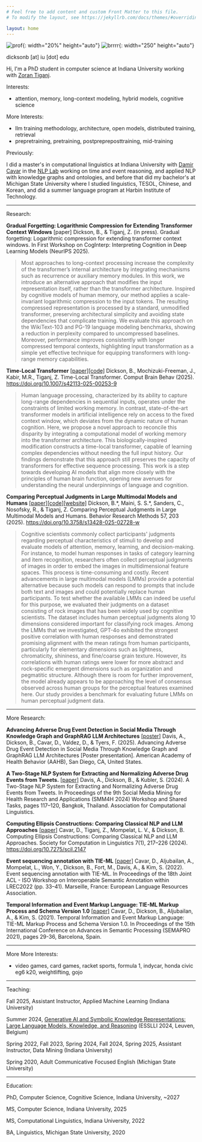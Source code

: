 ```yaml
---
# Feel free to add content and custom Front Matter to this file.
# To modify the layout, see https://jekyllrb.com/docs/themes/#overriding-theme-defaults

layout: home
---
```

![prof](../assets/images/prof2.jpg){: width="20%" height="auto"}
![brrrr](../assets/images/brrrr.jpg){: width="250" height="auto"}

dicksonb [at] iu [dot] edu

Hi, I'm a PhD student in computer science at Indiana University working with [Zoran Tiganj](https://homes.luddy.indiana.edu/ztiganj/).

Interests:

 - attention, memory, long-context modeling, hybrid models, cognitive science

More Interests:

 - llm training methodology, architecture, open models, distributed training, retrieval 
 - prepretraining, pretraining, postprepreposttraining, mid-training

Previously: 

I did a master's in computational linguistics at Indiana University with [Damir Cavar](https://damir.cavar.me/) in the [NLP Lab](https://nlp-lab.org/) working on time and event reasoning, and applied NLP with knowledge graphs and ontologies, and before that did my bachelor's at Michigan State University where I studied linguistics, TESOL, Chinese, and Korean, and did a summer language program at Harbin Institute of Technology.

---


Research:

**Gradual Forgetting: Logarithmic Compression for Extending Transformer Context Windows** \[paper\] Dickson, B., & Tiganj, Z. (in press). Gradual forgetting: Logarithmic compression for extending transformer context windows. In First Workshop on CogInterp: Interpreting Cognition in Deep Learning Models (NeurIPS 2025). 

> Most approaches to long-context processing increase the complexity of the transformer’s internal architecture by integrating mechanisms such as recurrence or auxiliary memory modules. In this work, we introduce an alternative approach that modifies the input representation itself, rather than the transformer architecture. Inspired by cognitive models of human memory, our method applies a scale-invariant logarithmic compression to the input tokens. The resulting compressed representation is processed by a standard, unmodified transformer, preserving architectural simplicity and avoiding state dependencies that complicate training. We evaluate this approach on the WikiText-103 and PG-19 language modeling benchmarks, showing a reduction in perplexity compared to uncompressed baselines. Moreover, performance improves consistently with longer compressed temporal contexts, highlighting input transformation as a simple yet effective technique for equipping transformers with long-range memory capabilities.

**Time-Local Transformer** [[paper]](https://link.springer.com/article/10.1007/s42113-025-00253-9)[[code]](https://github.com/cogneuroai/time-local-transformer) Dickson, B., Mochizuki-Freeman, J., Kabir, M.R., Tiganj, Z. Time-Local Transformer. Comput Brain Behav (2025). https://doi.org/10.1007/s42113-025-00253-9

> Human language processing, characterized by its ability to capture long-range dependencies in sequential inputs, operates under the constraints of limited working memory. In contrast, state-of-the-art transformer models in artificial intelligence rely on access to the fixed context window, which deviates from the dynamic nature of human cognition. Here, we propose a novel approach to reconcile this disparity by integrating a computational model of working memory into the transformer architecture. This biologically-inspired modification constructs a time-local transformer, capable of learning complex dependencies without needing the full input history. Our findings demonstrate that this approach still preserves the capacity of transformers for effective sequence processing. This work is a step towards developing AI models that align more closely with the principles of human brain function, opening new avenues for understanding the neural underpinnings of language and cognition.

**Comparing Perceptual Judgments in Large Multimodal Models and Humans** [[paper]](https://link.springer.com/article/10.3758/s13428-025-02728-w)[[code]](https://github.com/cogneuroai/multimodal-models-rock)[[website]](https://cognlp.com) Dickson, B.\*, Maini, S. S.\*, Sanders, C., Nosofsky, R., & Tiganj, Z. Comparing Perceptual Judgments in Large Multimodal Models and Humans. Behavior Research Methods 57, 203 (2025). https://doi.org/10.3758/s13428-025-02728-w

> Cognitive scientists commonly collect participants' judgments regarding perceptual characteristics of stimuli to develop and evaluate models of attention, memory, learning, and decision-making. For instance, to model human responses in tasks of category learning and item recognition, researchers often collect perceptual judgments of images in order to embed the images in multidimensional feature spaces. This process is time-consuming and costly. Recent advancements in large multimodal models (LMMs) provide a potential alternative because such models can respond to prompts that include both text and images and could potentially replace human participants. To test whether the available LMMs can indeed be useful for this purpose, we evaluated their judgments on a dataset consisting of rock images that has been widely used by cognitive scientists. The dataset includes human perceptual judgments along 10 dimensions considered important for classifying rock images. Among the LMMs that we investigated, GPT-4o exhibited the strongest positive correlation with human responses and demonstrated promising alignment with the mean ratings from human participants, particularly for elementary dimensions such as lightness, chromaticity, shininess, and fine/coarse grain texture. However, its correlations with human ratings were lower for more abstract and rock-specific emergent dimensions such as organization and pegmatitic structure. Although there is room for further improvement, the model already appears to be approaching the level of consensus observed across human groups for the perceptual features examined here. Our study provides a benchmark for evaluating future LMMs on human perceptual judgment data.


---

More Research:

**Advancing Adverse Drug Event Detection in Social Media Through Knowledge Graph and GraphRAG LLM Architectures** [[poster]](../assets/ade.pdf) Davis, A., Dickson, B., Cavar, D., Valdez, D., & Tyers, F. (2025). Advancing Adverse Drug Event Detection in Social Media Through Knowledge Graph and GraphRAG LLM Architectures [Poster presentation]. American Academy of Health Behavior (AAHB), San Diego, CA, United States.

**A Two-Stage NLP System for Extracting and Normalizing Adverse Drug Events from Tweets.** [[paper]](https://aclanthology.org/2024.smm4h-1.27.pdf) Davis, A., Dickson, B., & Kubler, S. (2024). A Two-Stage NLP System for Extracting and Normalizing Adverse Drug Events from Tweets. In Proceedings of the 9th Social Media Mining for Health Research and Applications (SMM4H 2024) Workshop and Shared Tasks, pages 117–120, Bangkok, Thailand. Association for Computational Linguistics. 

**Computing Ellipsis Constructions: Comparing Classical NLP and LLM Approaches** [[paper]](https://openpublishing.library.umass.edu/scil/article/id/2147/) Cavar, D., Tiganj, Z., Mompelat, L. V., & Dickson, B. Computing Ellipsis Constructions: Comparing Classical NLP and LLM Approaches. Society for Computation in Linguistics 7(1), 217–226 (2024). https://doi.org/10.7275/scil.2147

**Event sequencing annotation with TIE-ML** [[paper]](https://aclanthology.org/2022.isa-1.5/) Cavar, D., Aljubailan, A., Mompelat, L., Won, Y., Dickson, B., Fort, M., Davis, A., & Kim, S. (2022). Event sequencing annotation with TIE-ML. In Proceedings of the 18th Joint ACL - ISO Workshop on Interoperable Semantic Annotation within LREC2022 (pp. 33–41). Marseille, France: European Language Resources Association.

**Temporal Information and Event Markup Language: TIE-ML Markup Process and Schema Version 1.0** [[paper]](https://www.thinkmind.org/index.php?view=article&articleid=semapro_2021_1_60_30029) Cavar, D., Dickson, B., Aljubailan, A., & Kim, S. (2021). Temporal Information and Event Markup Language: TIE-ML Markup Process and Schema Version 1.0. In Proceedings of the 15th International Conference on Advances in Semantic Processing (SEMAPRO 2021), pages 29-36, Barcelona, Spain.

---

More More Interests:

 - video games, card games, racket sports, formula 1, indycar, honda civic eg6 k20, weightlifting, gojo 

--- 


Teaching:

Fall 2025, Assistant Instructor, Applied Machine Learning (Indiana University)

Summer 2024, [Generative AI and Symbolic Knowledge Representations: Large Language Models, Knowledge, and Reasoning](https://damir.cavar.me/ESSLLI24_LLM_KG.github.io/) (ESSLLI 2024, Leuven, Belgium)

Spring 2022, Fall 2023, Spring 2024, Fall 2024, Spring 2025, Assistant Instructor, Data Mining (Indiana University)

Spring 2020, Adult Communicative Focused English (Michigan State University)

---


Education:

PhD, Computer Science, Cognitive Science, Indiana University, ~2027


MS, Computer Science, Indiana University, 2025


MS, Computational Linguistics, Indiana University, 2022


BA, Linguistics, Michigan State University, 2020
